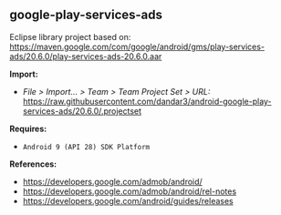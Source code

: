 ## google-play-services-ads

Eclipse library project based on:<br/>
https://maven.google.com/com/google/android/gms/play-services-ads/20.6.0/play-services-ads-20.6.0.aar

**Import:**
- _File > Import... > Team > Team Project Set > URL:_<br/>
  https://raw.githubusercontent.com/dandar3/android-google-play-services-ads/20.6.0/.projectset

**Requires:**
- `Android 9 (API 28) SDK Platform`

**References:**
- https://developers.google.com/admob/android/
- https://developers.google.com/admob/android/rel-notes
- https://developers.google.com/android/guides/releases